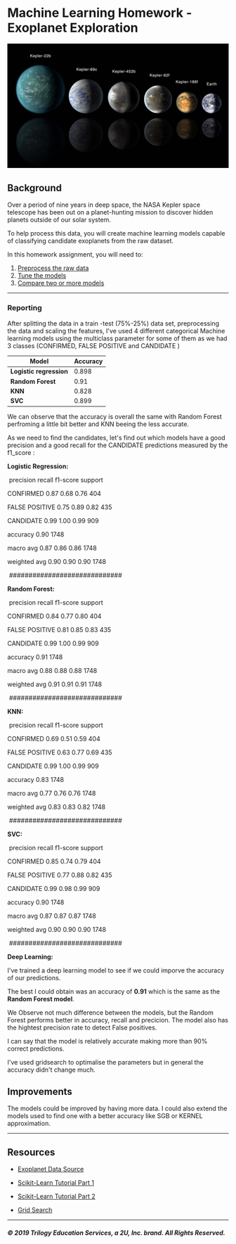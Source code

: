 # Machine Learning Homework - Exoplanet Exploration

![exoplanets.jpg](Images/exoplanets.jpg)

## Background

Over a period of nine years in deep space, the NASA Kepler space telescope has been out on a planet-hunting mission to discover hidden planets outside of our solar system.

To help process this data, you will create machine learning models capable of classifying candidate exoplanets from the raw dataset.

In this homework assignment, you will need to:

1. [Preprocess the raw data](#Preprocessing)
2. [Tune the models](#Tune-Model-Parameters)
3. [Compare two or more models](#Evaluate-Model-Performance)

- - -

### Reporting

After splitting the data in a train -test (75%-25%) data set, preprocessing the data and scaling the features, I've used 4 different categorical Machine learning models using the multiclass parameter for some of them as we had 3 classes (CONFIRMED, FALSE POSITIVE and CANDIDATE ) 

| Model                   | Accuracy |
| ----------------------- | -------- |
| **Logistic regression** | 0.898    |
| **Random Forest**       | 0.91     |
| **KNN**                 | 0.828    |
| **SVC**                 | 0.899    |

We can observe that the accuracy is overall the same with Random Forest perfroming a little bit better and KNN beeing the less accurate.

As we need to find the candidates, let's find out which models have a good precision and a good recall for the CANDIDATE predictions measured by the f1_score :

**Logistic Regression:**

​                				precision    recall     f1-score   support      

CONFIRMED             0.87          0.68         0.76       404

FALSE POSITIVE       0.75          0.89         0.82       435     

CANDIDATE              0.99           1.00         0.99       909       

accuracy                                                        0.90      1748     

macro avg                0.87            0.86         0.86       1748  

weighted avg            0.90           0.90          0.90      1748

​															#############################

**Random Forest:**

​                				precision    recall     f1-score   support      

CONFIRMED      		   0.84      0.77        0.80           404 

FALSE POSITIVE      	 0.81      0.85         0.83           435     

CANDIDATE       		   0.99      1.00         0.99           909       

accuracy                                                       0.91        1748     

macro avg    			     0.88      0.88          0.88        1748  

weighted avg                0.91      0.91           0.91       1748

​															#############################

**KNN:**

​                				precision    recall     f1-score   support      

CONFIRMED              0.69           0.51      0.59          404 

FALSE POSITIVE        0.63           0.77       0.69          435     

CANDIDATE               0.99           1.00       0.99         909       

accuracy                                                      0.83       1748     

macro avg                  0.77          0.76         0.76       1748  

weighted avg              0.83           0.83      0.82       1748

​															#############################

**SVC:**

​                				precision    recall     f1-score   support      

CONFIRMED                0.85        0.74        0.79       404 

FALSE POSITIVE           0.77        0.88       0.82       435     

CANDIDATE                  0.99        0.98       0.99       909       

accuracy                                                      0.90      1748     

macro avg                    0.87       0.87         0.87       1748  

weighted avg                0.90      0.90         0.90      1748

​															#############################

**Deep Learning:**

I've trained a deep learning model to see if we could imporve the accuracy of our predictions.

The best I could obtain was an accuracy of **0.91** which is the same as the **Random Forest model**. 



We Observe not much difference between the models, but the Random Forest performs better in accuracy, recall and precicion. The model also has the hightest precision rate to detect False positives.

I can say that the model is relatively accurate making more than 90% correct predictions.

I've used gridsearch to optimalise the parameters but in general the accuracy didn't change much.

## Improvements ##

The models could be improved by having more data. I could also extend the models used to find one with a better accuracy like SGB or KERNEL approximation. 

-------------------------------------------------------------------------------------------

## Resources

* [Exoplanet Data Source](https://www.kaggle.com/nasa/kepler-exoplanet-search-results)

* [Scikit-Learn Tutorial Part 1](https://www.youtube.com/watch?v=4PXAztQtoTg)

* [Scikit-Learn Tutorial Part 2](https://www.youtube.com/watch?v=gK43gtGh49o&t=5858s)

* [Grid Search](https://scikit-learn.org/stable/modules/grid_search.html)

- - -

##### © 2019 Trilogy Education Services, a 2U, Inc. brand. All Rights Reserved.
